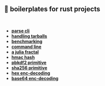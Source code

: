 ## 🦀 boilerplates for rust projects


<br>

* **[parse cli](command_line/)**
* **[handling tarballs](handling_tarballs/)**
* **[benchmarking](benchmarking/)**
* **[command line](command_line/)**
* **[a julia fractal](fractal/)**
* **[hmac hash](hmac_hash/)**
* **[pbkdf2 primitive](pbkdf2/)**
* **[sha256 primitive](sha256_hash/)**
* **[hex enc-decoding](hex_encoding/)**
* **[base64 enc-decoding](base64_encodings)**


